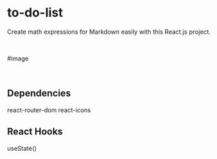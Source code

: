 # to-do-list

Create math expressions for Markdown easily with this React.js project.

<br />

#image

<br />

## Dependencies 
react-router-dom
react-icons

## React Hooks
useState()